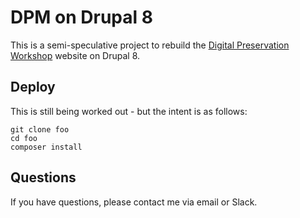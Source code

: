 # DPM on Drupal 8

This is a semi-speculative project to rebuild the [Digital Preservation
Workshop](http://dpworkshop.org) website on Drupal 8.

## Deploy

This is still being worked out - but the intent is as follows:

```
git clone foo
cd foo
composer install
```

## Questions

If you have questions, please contact me via email or Slack.
